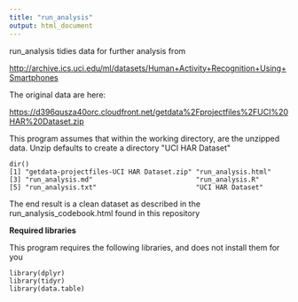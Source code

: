 ```yaml
---
title: "run_analysis"
output: html_document
---
```


run_analysis tidies data for further analysis from

http://archive.ics.uci.edu/ml/datasets/Human+Activity+Recognition+Using+Smartphones

The original data are here:

https://d396qusza40orc.cloudfront.net/getdata%2Fprojectfiles%2FUCI%20HAR%20Dataset.zip

This program assumes that within the working directory, are the unzipped data. Unzip defaults to create a directory "UCI HAR Dataset"

```{r}
dir()
[1] "getdata-projectfiles-UCI HAR Dataset.zip" "run_analysis.html"                       
[3] "run_analysis.md"                          "run_analysis.R"                          
[5] "run_analysis.txt"                         "UCI HAR Dataset"  
```

The end result is a clean dataset as described in the run_analysis_codebook.html found in this repository

**Required libraries**

This program requires the following libraries, and does not install them for you

```{r}
library(dplyr)
library(tidyr)
library(data.table)
```
